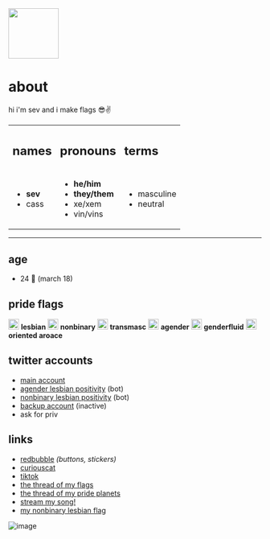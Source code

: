 <img src="https://pbs.twimg.com/profile_images/1431246860363177985/9uoc34_b_400x400.jpg"  width=100 /> 
<h1>about</h1>
hi i'm sev and i make flags 😎✌️

<p>
<table border="0">
 <tr>
    <td>
     <h2>names</h2>
  </td>
  <td>
     <h2>pronouns</h2>
  </td>
  <td>
     <h2>terms</h2>
  </td>
 </tr>
 <tr>
   <td><ul>
    <li><b>sev</b></li>
    <li>cass</li></ul>
  </td>
    <td><ul>
     <li><b>he/him</b></li>
    <li><b>they/them</b></li>
     <li>xe/xem</li>
     <li>vin/vins</li></ul>
  </td>
     <td><ul>
    <li>masculine</li>
    <li>neutral</li></ul>
  </td>
 </tr>
</table>
</p>

---------------------------


## age
- 24 🎂 (march 18)

## pride flags
<img src="https://pbs.twimg.com/media/EyJ6deeWUAEdlEJ?format=png&name=large"  width=21/> **lesbian** <img src="https://pbs.twimg.com/media/EyJ6dozWgAMzmOx?format=png&name=large"  width=21 /> **nonbinary** <img src="https://pbs.twimg.com/media/E-KWnfOXoAITa2p?format=png&name=900x900"  width=21 /> **transmasc** <img src="https://pbs.twimg.com/media/EyJ6d0rXMAA2ffB?format=png&name=large"  width=21 /> **agender** <img src="https://pbs.twimg.com/media/E-KWnvpXEAAkORY?format=jpg&name=large"  width=21 /> **genderfluid** <img src="https://pbs.twimg.com/media/E-KWn7tXMAA1dR6?format=png&name=small"  width=21 /> **oriented aroace** 

## twitter accounts

- [main account](https://twitter.com/theybian)
- [agender lesbian positivity](https://twitter.com/agenderlesbians) (bot)
- [nonbinary lesbian positivity](https://twitter.com/enbylesbians) (bot)
- [backup account](https://twitter.com/theybian1) (inactive)
- ask for priv


## links
- [redbubble](https://theybian.redbubble.com) *(buttons, stickers)*
- [curiouscat](https://curiouscat.com/theybian)
- [tiktok](https://tiktok.com/@sevsbian)
- [the thread of my flags](https://twitter.com/theybian/status/1308435954168979465?s=19)
- [the thread of my pride planets](https://twitter.com/theybian/status/1393646080659705861)
- [stream my song!](https://twitter.com/theybian/status/1300540997185810433)
- [my nonbinary lesbian flag](https://twitter.com/theybian/status/1403722750280220681)

![image](https://pbs.twimg.com/profile_banners/1275422406941839361/1630070429/1080x360)

